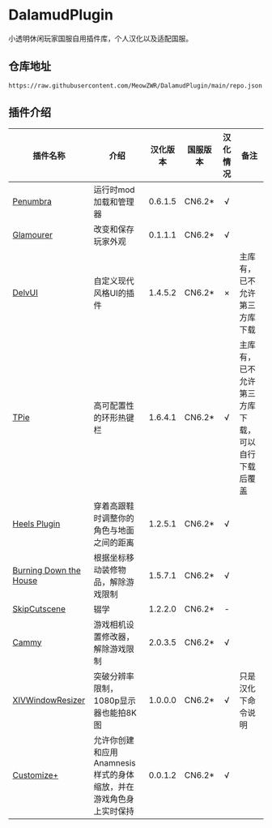 # DalamudPlugin
小透明休闲玩家国服自用插件库，个人汉化以及适配国服。

## 仓库地址
`
https://raw.githubusercontent.com/MeowZWR/DalamudPlugin/main/repo.json
`
## 插件介绍

|插件名称|介绍|汉化版本|国服版本|汉化情况|备注|
|--------|----|:------:|:------:|:------:|----|
|[Penumbra](https://github.com/xivdev/Penumbra)|运行时mod加载和管理器|0.6.1.5|CN6.2*|√|
|[Glamourer](https://github.com/Ottermandias/Glamourer)|改变和保存玩家外观|0.1.1.1|CN6.2*|√|
|[DelvUI](https://github.com/delvui/delvui)|自定义现代风格UI的插件|1.4.5.2|CN6.2*|×|主库有，已不允许第三方库下载|
|[TPie](https://github.com/Tischel/TPie)|高可配置性的环形热键栏|1.6.4.1|CN6.2*|√|主库有，已不允许第三方库下载，可以自行下载后覆盖|
|[Heels Plugin](https://github.com/LeonBlade/HeelsPlugin)|穿着高跟鞋时调整你的角色与地面之间的距离|1.2.5.1|CN6.2*|√|
|[Burning Down the House](https://github.com/LeonBlade/BDTHPlugin)|根据坐标移动装修物品，解除游戏限制|1.5.7.1|CN6.2*|√|
|[SkipCutscene](https://github.com/a08381/Dalamud.SkipCutscene)|辍学|1.2.2.0|CN6.2*|-|
|[Cammy](https://github.com/UnknownX7/Cammy)|游戏相机设置修改器，解除游戏限制|2.0.3.5|CN6.2*|√|
|[XIVWindowResizer](https://github.com/UnknownX7/Cammy)|突破分辨率限制，1080p显示器也能拍8K图|1.0.0.0|CN6.2*|√|只是汉化下命令说明
|[Customize+](https://github.com/XIV-Tools/CustomizePlus)|允许你创建和应用Anamnesis样式的身体缩放，并在游戏角色身上实时保持|0.0.1.2|CN6.2*|√|

